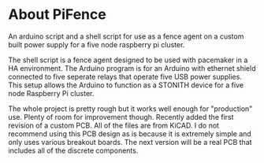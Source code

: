 # About PiFence

An arduino script and a shell script for use as a fence agent on a custom built power supply for a five node raspberry pi cluster.

The shell script is a fence agent designed to be used with pacemaker in a HA environment. 
The Arduino program is for an Arduino with ethernet shield connected to five seperate relays that operate five USB power supplies. This setup allows the Arduino to function as a STONITH device for a five node Raspberry Pi cluster.

The whole project is pretty rough but it works well enough for "production" use. Plenty of room for improvement though.
Recently added the first revision of a custom PCB. All of the files are from KiCAD. I do not recommend using this PCB design as is because it is extremely simple and only uses various breakout boards. The next version will be a real PCB that includes all of the discrete components. 